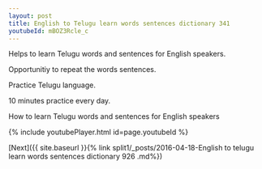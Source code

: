 ```yaml
---
layout: post
title: English to Telugu learn words sentences dictionary 341 
youtubeId: mBOZ3Rcle_c
---
```

 
 
Helps to learn Telugu words and sentences for English speakers.

Opportunitiy to repeat the words sentences. 

Practice Telugu language. 
 
10 minutes practice every day. 
 
How to learn Telugu words and sentences for English speakers 
 
{% include youtubePlayer.html id=page.youtubeId %}
 
 
[Next]({{ site.baseurl }}{% link  split1/_posts/2016-04-18-English to telugu learn words sentences dictionary 926 .md%})
 
